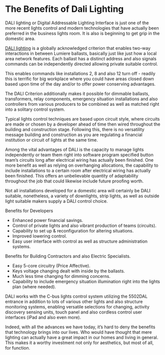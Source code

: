 # The Benefits of Dali Lighting

DALI lighting or Digital Addressable Lighting Interface is just one of the more recent lights control and modern technologies that have actually been preferred in the business lights room. It is also is beginning to get grip in the domestic area.

[DALI lighting](https://lalounge.com.au/dali-lighting-control/) is a globally acknowledged criterion that enables two-way interactions in between Lumiere ballasts, basically just like just how a local area network features. Each ballast has a distinct address and also signals commands can be independently directed allowing private suitable control.

This enables commands like installations 2, 8 and also 12 turn off - readily this is terrific for big workplace where you could have areas closed down based upon time of the day and/or to offer power conserving advantages.

The DALI Criterion additionally makes it possible for dimmable ballasts, transformers, relay components, emergency situation installations and also controllers from various producers to be combined as well as matched right into a solitary control system.

Typical lights control techniques are based upon circuit style, where circuits are made or chosen by a developer ahead of time then wired throughout the building and construction stage. Following this, there is no versatility message building and construction as you are regulating a financial institution or circuit of lights at the same time.

Among the vital advantages of DALI is the capacity to manage lights independently or team them right into software program specified button team’s circuits long after electrical wiring has actually been finished. One more benefit as well as relying on overhanging allocations, the capability to include installations to a certain room after electrical wiring has actually been finished. This offers an unbelievable quantity of adaptability throughout the job that could likewise include future proofing worth.

Not all installations developed for a domestic area will certainly be DALI suitable, nonetheless, a variety of downlights, strip lights, as well as outside light suitable makers supply a DALI control choice.

Benefits for Developers

- Enhanced power financial savings.
- Control of private lights and also vibrant production of teams (circuits).
- Capability to set up & reconfiguration for altering situations.
- Improved lowering control.
- Easy user interface with control as well as structure administration systems.

Benefits for Building Contractors and also Electric Specialists.

- Easy 5-core circuitry (Price Affective).
- Keys voltage changing dealt with inside by the ballasts.
- Much less time changing for dimming concerns.
- Capability to include emergency situation illumination right into the lights plan (where needed).

DALI works with the C-bus lights control system utilizing the 5502DAL entrance in addition to lots of various other lights and also structure monitoring systems, enabling versatile selections for changing, activity discovery sensing units, touch panel and also cordless control user interfaces (iPad and also even more).

Indeed, with all the advances we have today, it’s hard to deny the benefits that technology brings into our lives. Who would have thought that mere lighting can actually have a great impact in our homes and living in general. This makes it a worthy investment not only for aesthetics, but most of all, for function.

